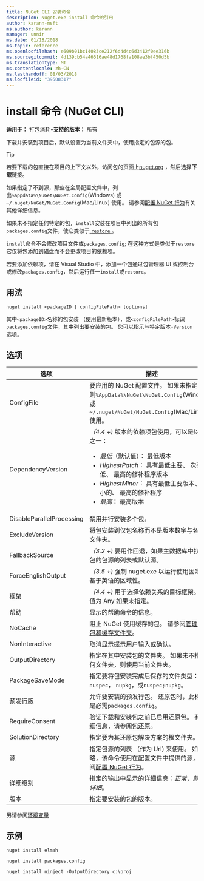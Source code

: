```yaml
---
title: NuGet CLI 安装命令
description: Nuget.exe install 命令的引用
author: karann-msft
ms.author: karann
manager: unnir
ms.date: 01/18/2018
ms.topic: reference
ms.openlocfilehash: e609b01bc14083ce212f6d4d4c6d3412f0ee316b
ms.sourcegitcommit: 4d139cb54a46616ae48d1768fa108ae3bf450d5b
ms.translationtype: MT
ms.contentlocale: zh-CN
ms.lasthandoff: 08/03/2018
ms.locfileid: "39508317"
---
```

# <a name="install-command-nuget-cli"></a>install 命令 (NuGet CLI)

**适用于：** 打包消耗&bullet;**支持的版本：** 所有

下载并安装到项目后，默认设置为当前文件夹中，使用指定的包源的包。

> [!Tip]
> 若要下载的包直接在项目的上下文以外，访问包的页面上[nuget.org](https://www.nuget.org) ，然后选择**下载**链接。

如果指定了不到源，那些在全局配置文件中，列出`%appdata%\NuGet\NuGet.Config`(Windows) 或`~/.nuget/NuGet/NuGet.Config`(Mac/Linux) 使用。 请参阅[配置 NuGet 行为](../consume-packages/configuring-nuget-behavior.md)有关其他详细信息。

如果未不指定任何特定的包，`install`安装在项目中列出的所有包`packages.config`文件，使它类似于[ `restore` ](cli-ref-restore.md)。

`install`命令不会修改项目文件或`packages.config`; 在这种方式是类似于`restore`它仅将包添加到磁盘而不会更改项目的依赖项。

若要添加依赖项，请在 Visual Studio 中，添加一个包通过包管理器 UI 或控制台或修改`packages.config`，然后运行任一`install`或`restore`。

## <a name="usage"></a>用法

```cli
nuget install <packageID | configFilePath> [options]
```

其中`<packageID>`名称的包安装 （使用最新版本），或`<configFilePath>`标识`packages.config`文件，其中列出要安装的包。 您可以指示与特定版本`-Version`选项。

## <a name="options"></a>选项

| 选项 | 描述 |
| --- | --- |
| ConfigFile | 要应用的 NuGet 配置文件。 如果未指定，否则`%AppData%\NuGet\NuGet.Config`(Windows) 或`~/.nuget/NuGet/NuGet.Config`(Mac/Linux) 使用。|
| DependencyVersion | *（4.4 +)* 版本的依赖项包使用，可以是以下值之一：<br/><ul><li>*最低*（默认值）： 最低版本</li><li>*HighestPatch*： 具有最低主要、 次要最低、 最高的修补程序版本</li><li>*HighestMinor*： 具有最低主要版本、 最小的、 最高的修补程序</li><li>*最高*： 最高版本</li></ul> |
| DisableParallelProcessing | 禁用并行安装多个包。 |
| ExcludeVersion | 将包安装到仅包名称而不是版本数字与名为的文件夹。 |
| FallbackSource | *（3.2 +)* 要用作回退，如果主数据库中找不到包的包源的列表或默认源。 |
| ForceEnglishOutput | *（3.5 +)* 强制 nuget.exe 以运行使用固定的、 基于英语的区域性。 |
| 框架 | *（4.4 +)* 用于选择依赖关系的目标框架。 默认值为 Any 如果未指定。 |
| 帮助 | 显示的帮助命令的信息。 |
| NoCache | 阻止 NuGet 使用缓存的包。 请参阅[管理全局包和缓存文件夹](../consume-packages/managing-the-global-packages-and-cache-folders.md)。 |
| NonInteractive | 取消显示提示用户输入或确认。 |
| OutputDirectory | 指定在其中安装包的文件夹。 如果未不指定任何文件夹，则使用当前文件夹。 |
| PackageSaveMode | 指定要将包安装完成后保存的文件类型： 之一`nuspec`， `nupkg`，或`nuspec;nupkg`。 |
| 预发行版 | 允许要安装的预发行包。 还原包时，此标志不是必需`packages.config`。 |
| RequireConsent | 验证下载和安装包之前已启用还原包。 有关详细信息，请参阅[包还原](../consume-packages/package-restore.md)。 |
| SolutionDirectory | 指定要为其还原包解决方案的根文件夹。 |
| 源 | 指定包源的列表 （作为 Url) 来使用。 如果省略，该命令使用在配置文件中提供的源，请参阅[配置 NuGet 行为](../consume-packages/configuring-nuget-behavior.md)。 |
| 详细级别 | 指定的输出中显示的详细信息：*正常*，*静默*，*详细*。 |
| 版本 | 指定要安装的包的版本。 |

另请参阅[环境变量](cli-ref-environment-variables.md)

## <a name="examples"></a>示例

```cli
nuget install elmah

nuget install packages.config

nuget install ninject -OutputDirectory c:\proj
```
